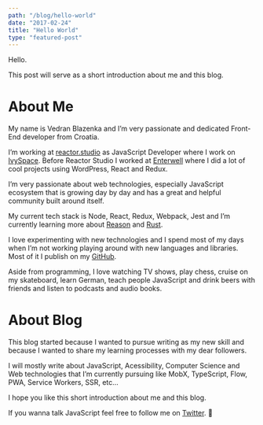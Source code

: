 ```yaml
---
path: "/blog/hello-world"
date: "2017-02-24"
title: "Hello World"
type: "featured-post"
---
```


Hello.

This post will serve as a short introduction about me and this blog.

# About Me
My name is Vedran Blazenka and I’m very passionate and dedicated Front-End developer from Croatia.

I’m working at [reactor.studio](http://reactor.studio/) as JavaScript Developer where I work on [IvySpace](http://ivyspace.com/).
Before Reactor Studio I worked at [Enterwell](https://enterwell.net/) where I did a lot of cool projects using WordPress, React and Redux.

I’m very passionate about web technologies, especially JavaScript ecosystem that is growing day by day and has a great and helpful community built around itself.

My current tech stack is Node, React, Redux, Webpack, Jest and I’m currently learning more about [Reason](https://reasonml.github.io/) and [Rust](https://www.rust-lang.org/en-US/).

I love experimenting with new technologies and I spend most of my days when I’m not working playing around with new languages and libraries. Most of it I publish on my [GitHub](https://github.com/wedranb).

Aside from programming, I love watching TV shows, play chess, cruise on my skateboard, learn German, teach people JavaScript and drink beers with friends and listen to podcasts and audio books.

# About Blog
This blog started because I wanted to pursue writing as my new skill and because I wanted to share my learning processes with my dear followers.

I will mostly write about JavaScript, Acessibility, Computer Science and Web technologies that I’m currently pursuing like MobX, TypeScript, Flow, PWA, Service Workers, SSR, etc…

I hope you like this short introduction about me and this blog.

If you wanna talk JavaScript feel free to follow me on [Twitter](https://twitter.com/vblazenka). 👋
